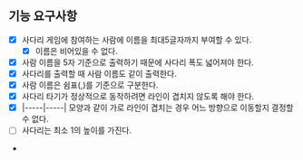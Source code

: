 ## 기능 요구사항
- [X] 사다리 게임에 참여하는 사람에 이름을 최대5글자까지 부여할 수 있다.
  - [X] 이름은 비어있을 수 없다.
- [X] 사람 이름을 5자 기준으로 출력하기 때문에 사다리 폭도 넓어져야 한다.
- [X] 사다리를 출력할 때 사람 이름도 같이 출력한다.
- [X] 사람 이름은 쉼표(,)를 기준으로 구분한다.
- [X] 사다리 타기가 정상적으로 동작하려면 라인이 겹치지 않도록 해야 한다.
- [X] |-----|-----| 모양과 같이 가로 라인이 겹치는 경우 어느 방향으로 이동할지 결정할 수 없다.
- [ ] 사다리는 최소 1의 높이를 가진다.
- 
